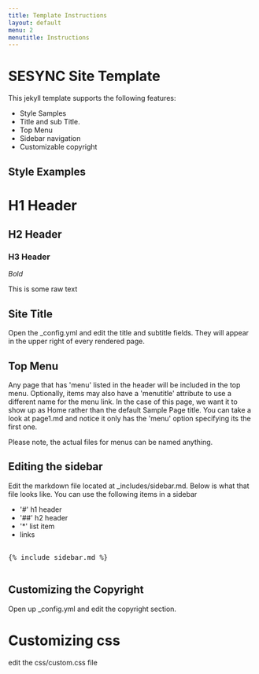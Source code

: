 ```yaml
---
title: Template Instructions
layout: default
menu: 2
menutitle: Instructions
---
```

# SESYNC Site Template

This jekyll template supports the following features:

* Style Samples
* Title and sub Title.
* Top Menu
* Sidebar navigation
* Customizable copyright

## Style Examples

# H1 Header

## H2 Header

### H3 Header

*Bold*

This is some raw text

## Site Title

Open the _config.yml and edit the title and subtitle fields. They will appear in the upper right of every rendered page.

## Top Menu

Any page that has 'menu' listed in the header will be included in the top menu. Optionally, items may also have a 'menutitle' attribute to use a different name for the menu link. In the case of this page, we want it to show up as Home rather than the default Sample Page title. You can take a look at page1.md and notice it only has the 'menu' option specifying its the first one.

Please note, the actual files for menus can be named anything.

## Editing the sidebar

Edit the markdown file located at _includes/sidebar.md. Below is what that file looks like. You can use the following items in a sidebar

* '#' h1 header
* '##' h2 header
* '*' list item
* links

<pre>

{% include sidebar.md %}

</pre>

## Customizing the Copyright

Open up _config.yml and edit the copyright section.

# Customizing css

edit the css/custom.css file
